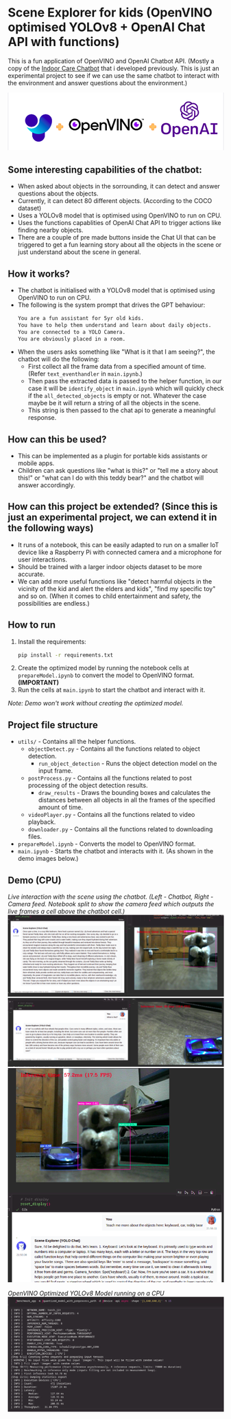 # Scene Explorer for kids (OpenVINO optimised YOLOv8 + OpenAI Chat API with functions)
This is a fun application of OpenVINO and OpenAI Chatbot API. (Mostly a copy of the [Indoor Care Chatbot](https://github.com/AJV009/indoor-care-chatbot) that i developed previously. This is just an experimental project to see if we can use the same chatbot to interact with the environment and answer questions about the environment.)

![head](demoImages/head.png)

## Some interesting capabilities of the chatbot:
- When asked about objects in the sorrounding, it can detect and answer questions about the objects.
- Currently, it can detect 80 different objects. (According to the COCO dataset)
- Uses a YOLOv8 model that is optimised using OpenVINO to run on CPU.
- Uses the functions capablities of OpenAI Chat API to trigger actions like finding nearby objects.
- There are a couple of pre made buttons inside the Chat UI that can be triggered to get a fun learning story about all the objects in the scene or just understand about the scene in general.

## How it works?
- The chatbot is initialised with a YOLOv8 model that is optimised using OpenVINO to run on CPU.
- The following is the system prompt that drives the GPT behaviour:
    ```
    You are a fun assistant for 5yr old kids.
    You have to help them understand and learn about daily objects.
    You are connected to a YOLO Camera.
    You are obviously placed in a room.
    ```
- When the users asks something like "What is it that I am seeing?", the chatbot will do the following:
    - First collect all the frame data from a specified amount of time. (Refer `text_eventhandler` in `main.ipynb`.)
    - Then pass the extracted data is passed to the helper function, in our case it will be `identify_object` in `main.ipynb` which will quickly check if the `all_detected_objects` is empty or not. Whatever the case maybe be it will return a string of all the objects in the scene.
    - This string is then passed to the chat api to generate a meaningful response.

## How can this be used?
- This can be implemented as a plugin for portable kids assistants or mobile apps.
- Children can ask questions like "what is this?" or "tell me a story about this!" or "what can I do with this teddy bear?" and the chatbot will answer accordingly.

## How can this project be extended? (Since this is just an experimental project, we can extend it in the following ways)
- It runs of a notebook, this can be easily adapted to run on a smaller IoT device like a Raspberry Pi with connected camera and a microphone for user interactions.
- Should be trained with a larger indoor objects dataset to be more accurate.
- We can add more useful functions like "detect harmful objects in the vicinity of the kid and alert the elders and kids", "find my specific toy" and so on. (When it comes to child entertainment and safety, the possibilities are endless.)

## How to run
1. Install the requirements:
    ```bash
    pip install -r requirements.txt
    ```
2. Create the optimized model by running the notebook cells at `prepareModel.ipynb` to convert the model to OpenVINO format. **(IMPORTANT)**
2. Run the cells at `main.ipynb` to start the chatbot and interact with it.
    
_Note: Demo won't work without creating the optimized model._

## Project file structure
- `utils/` - Contains all the helper functions.
    - `objectDetect.py` - Contains all the functions related to object detection.
        - `run_object_detection` - Runs the object detection model on the input frame.
    - `postProcess.py` - Contains all the functions related to post processing of the object detection results.
        - `draw_results` - Draws the bounding boxes and calculates the distances between all objects in all the frames of the specified amount of time.
    - `videoPlayer.py` - Contains all the functions related to video playback.
    - `downloader.py` - Contains all the functions related to downloading files.
- `prepareModel.ipynb` - Converts the model to OpenVINO format.
- `main.ipynb` - Starts the chatbot and interacts with it. (As shown in the demo images below.)


## Demo (CPU)
_Live interaction with the scene using the chatbot. (Left - Chatbot, Right - Camera feed. Notebook split to show the camera feed which outputs the live frames a cell above the chatbot cell.)_
![demo1](demoImages/demo1.png)
![demo2](demoImages/demo2.png)
![demo3](demoImages/demo3.png)

_OpenVINO Optimized YOLOv8 Model running on a CPU_
![demo4](demoImages/demo4.png)
